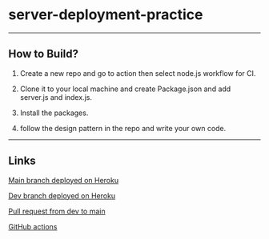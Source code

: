 # server-deployment-practice

---

## How to Build?

1. Create a new repo and go to action then select node.js workflow for CI.

2. Clone it to your local machine and create Package.json and add server.js and index.js.

3. Install the packages.

4. follow the design pattern in the repo and write your own code.

---

## Links

[Main branch deployed on Heroku](https://khalidhamedi-server-deploy-prod.herokuapp.com/)

[Dev branch deployed on Heroku](https://khalidhamedi-server-deploy-dev.herokuapp.com/)

[Pull request from dev to main](https://github.com/khalidsy90/server-deployment-practice/pull/1)

[GitHub actions](https://github.com/khalidsy90/server-deployment-practice/actions)
